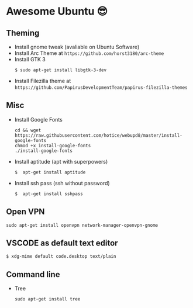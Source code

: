 # Awesome Ubuntu 😎

## Theming

* Install gnome tweak (avaliable on Ubuntu Software)
* Install Arc Theme at `https://github.com/horst3180/arc-theme`
* Install GTK 3
   ```
   $ sudo apt-get install libgtk-3-dev
   ```
* Install Filezilla theme at `https://github.com/PapirusDevelopmentTeam/papirus-filezilla-themes`
   
## Misc

* Install Google Fonts
   ```
   cd && wget https://raw.githubusercontent.com/hotice/webupd8/master/install-google-fonts
   chmod +x install-google-fonts
   ./install-google-fonts
   ```
* Install aptitude (apt with superpowers)
   ```
   $  apt-get install aptitude
   ```
* Install ssh pass (ssh without password)
   ```
   $  apt-get install sshpass
   ```
## Open VPN
```
sudo apt-get install openvpn network-manager-openvpn-gnome
```

## VSCODE as default text editor
```
$ xdg-mime default code.desktop text/plain
```

## Command line
* Tree
   ```
   sudo apt-get install tree
   ```
